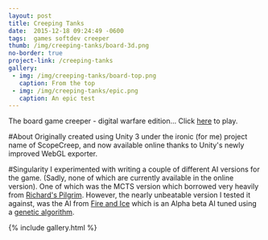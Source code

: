 ```yaml
---
layout: post
title: Creeping Tanks
date:  2015-12-18 09:24:49 -0600
tags:  games softdev creeper
thumb: /img/creeping-tanks/board-3d.png
no-border: true
project-link: /creeping-tanks
gallery:
 - img: /img/creeping-tanks/board-top.png
   caption: From the top
 - img: /img/creeping-tanks/epic.png
   caption: An epic test
---
```

The board game creeper - digital warfare edition...<!--more-->
Click [here](/creeping-tanks/) to play.

#About
Originally created using Unity 3 under the ironic (for me) project name of ScopeCreep, and now available online thanks to Unity's newly improved WebGL exporter.  

#Singularity
I experimented with writing a couple of different AI versions for the game.  (Sadly, none of which are currently available in the online version).  One of which was the MCTS version which borrowed very heavily from [Richard's Pilgrim](https://github.com/richardjs/Pilgrim).  However, the nearly unbeatable version I tested it against, was the AI from [Fire and Ice](/https://github.com/Dustin-Howell/Capstone) which is an Alpha beta AI tuned using a [genetic algorithm](https://en.wikipedia.org/wiki/Genetic_algorithm).

{% include gallery.html %}